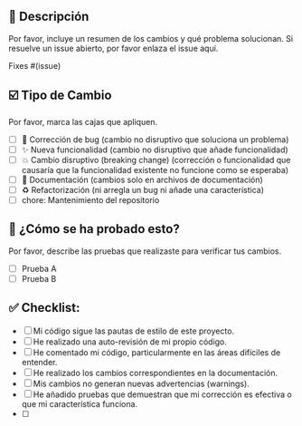 ## 📝 Descripción

Por favor, incluye un resumen de los cambios y qué problema solucionan. Si resuelve un issue abierto, por favor enlaza el issue aquí.

Fixes #(issue)

## ☑️ Tipo de Cambio

Por favor, marca las cajas que apliquen.

- [ ] 🐛 Corrección de bug (cambio no disruptivo que soluciona un problema)
- [ ] ✨ Nueva funcionalidad (cambio no disruptivo que añade funcionalidad)
- [ ] 💥 Cambio disruptivo (breaking change) (corrección o funcionalidad que causaría que la funcionalidad existente no funcione como se esperaba)
- [ ] 📖 Documentación (cambios solo en archivos de documentación)
- [ ] ♻️ Refactorización (ni arregla un bug ni añade una característica)
- [ ]  chore: Mantenimiento del repositorio

## 🧪 ¿Cómo se ha probado esto?

Por favor, describe las pruebas que realizaste para verificar tus cambios.

- [ ] Prueba A
- [ ] Prueba B

## ✅ Checklist:

- [ ] Mi código sigue las pautas de estilo de este proyecto.
- [ ] He realizado una auto-revisión de mi propio código.
- [ ] He comentado mi código, particularmente en las áreas difíciles de entender.
- [ ] He realizado los cambios correspondientes en la documentación.
- [ ] Mis cambios no generan nuevas advertencias (warnings).
- [ ] He añadido pruebas que demuestran que mi corrección es efectiva o que mi característica funciona.
- [ ] 
